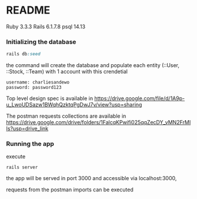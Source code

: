 # README

Ruby 3.3.3
Rails 6.1.7.8
psql 14.13

### Initializing the database
```ruby
rails db:seed
```

the command will create the database and populate each entity (::User, ::Stock, ::Team) with 1 account with this crendetial
```
username: charliesandewo
password: password123
```

Top level design spec is available in https://drive.google.com/file/d/1A9p-u_LwoUDSazw1BWqhQzktqPgDwJ7v/view?usp=sharing

The postman requests collections are available in https://drive.google.com/drive/folders/1FalcqKPwifi025qqZecDY_vMN2FrMIIs?usp=drive_link

### Running the app
execute
```
rails server
```

the app will be served in port 3000 and accessible via localhost:3000,

requests from the postman imports can be executed
